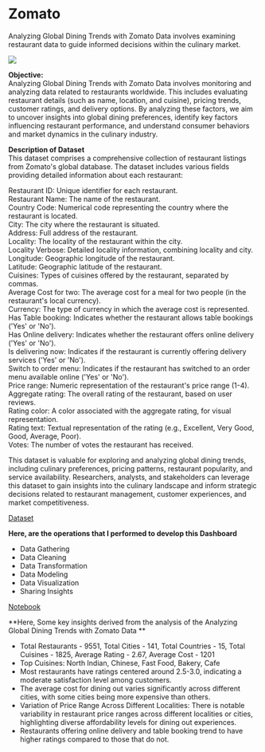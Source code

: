 # Zomato
Analyzing Global Dining Trends with Zomato Data involves examining restaurant data to guide informed decisions within the culinary market.

![](https://i0.wp.com/analyticsindiamag.com/wp-content/uploads/2021/08/Zomato-Machine-Learning-1.jpg?fit=2240%2C1260&ssl=1)

**Objective:**<br>
Analyzing Global Dining Trends with Zomato Data involves monitoring and analyzing data related to restaurants worldwide. This includes evaluating restaurant details (such as name, location, and cuisine), pricing trends, customer ratings, and delivery options. By analyzing these factors, we aim to uncover insights into global dining preferences, identify key factors influencing restaurant performance, and understand consumer behaviors and market dynamics in the culinary industry.

**Description of Dataset**<br>
This dataset comprises a comprehensive collection of restaurant listings from Zomato's global database. The dataset includes various fields providing detailed information about each restaurant:

Restaurant ID: Unique identifier for each restaurant.<br>
Restaurant Name: The name of the restaurant.<br>
Country Code: Numerical code representing the country where the restaurant is located.<br>
City: The city where the restaurant is situated.<br>
Address: Full address of the restaurant.<br>
Locality: The locality of the restaurant within the city.<br>
Locality Verbose: Detailed locality information, combining locality and city.<br>
Longitude: Geographic longitude of the restaurant.<br>
Latitude: Geographic latitude of the restaurant.<br>
Cuisines: Types of cuisines offered by the restaurant, separated by commas.<br>
Average Cost for two: The average cost for a meal for two people (in the restaurant's local currency).<br>
Currency: The type of currency in which the average cost is represented.<br>
Has Table booking: Indicates whether the restaurant allows table bookings ('Yes' or 'No').<br>
Has Online delivery: Indicates whether the restaurant offers online delivery ('Yes' or 'No').<br>
Is delivering now: Indicates if the restaurant is currently offering delivery services ('Yes' or 'No').<br>
Switch to order menu: Indicates if the restaurant has switched to an order menu available online ('Yes' or 'No').<br>
Price range: Numeric representation of the restaurant's price range (1-4).<br>
Aggregate rating: The overall rating of the restaurant, based on user reviews.<br>
Rating color: A color associated with the aggregate rating, for visual representation.<br>
Rating text: Textual representation of the rating (e.g., Excellent, Very Good, Good, Average, Poor).<br>
Votes: The number of votes the restaurant has received.<br>

This dataset is valuable for exploring and analyzing global dining trends, including culinary preferences, pricing patterns, restaurant popularity, and service availability. Researchers, analysts, and stakeholders can leverage this dataset to gain insights into the culinary landscape and inform strategic decisions related to restaurant management, customer experiences, and market competitiveness.

[Dataset](https://www.kaggle.com/datasets/shrutimehta/zomato-restaurants-data)

**Here, are the operations that I performed to develop this Dashboard**
- Data Gathering
- Data Cleaning
- Data Transformation
- Data Modeling
- Data Visualization
- Sharing Insights

[Notebook](https://github.com/amandeepkaur2024/Zomato)

**Here, Some key insights derived from the analysis of the Analyzing Global Dining Trends with Zomato Data **<br>
- Total Restaurants - 9551, Total Cities - 141, Total Countries - 15, Total Cuisines - 1825, Average Rating - 2.67, Average Cost - 1201
- Top Cuisines: North Indian, Chinese, Fast Food, Bakery, Cafe
- Most restaurants have ratings centered around 2.5-3.0, indicating a moderate satisfaction level among customers.
- The average cost for dining out varies significantly across different cities, with some cities being more expensive than others.
- Variation of Price Range Across Different Localities: There is notable variability in restaurant price ranges across different localities or cities, highlighting diverse affordability levels for dining out experiences.
- Restaurants offering online delivery and table booking trend to have higher ratings compared to those that do not. 

